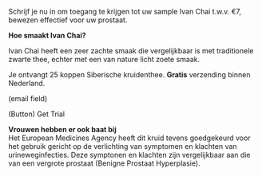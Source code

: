 Schrijf je nu in om toegang te krijgen tot uw sample Ivan Chai t.w.v. €7, bewezen effectief voor uw prostaat.

**Hoe smaakt Ivan Chai?**

Ivan Chai heeft een zeer zachte smaak die vergelijkbaar is met traditionele zwarte thee, echter met een van nature licht zoete smaak.

Je ontvangt 25 koppen Siberische kruidenthee. **Gratis** verzending binnen Nederland.

(email field)

(Button) Get Trial

**Vrouwen hebben er ook baat bij** <br>
Het European Medicines Agency heeft dit kruid tevens goedgekeurd voor het gebruik gericht op de verlichting van symptomen en klachten van urineweginfecties. Deze symptonen en klachten zijn vergelijkbaar aan die van een vergrote prostaat (Benigne Prostaat Hyperplasie).
